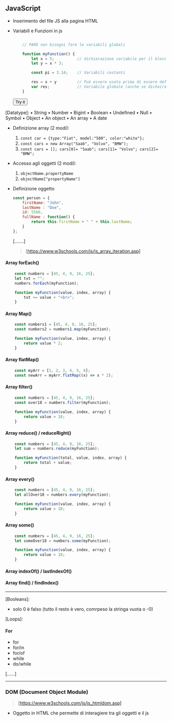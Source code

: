 ## JavaScript

 - Inserimento del file JS alla pagina HTML
    <script src="myScript.js"></script>


 - Variabili e Funzioni in js

    ```JavaScript

        // PARE non bisogni fare le variabili globali

        function myFunction() {
            let x = 5;          // dichiarazione variabile per il blocco
            let y = x * 3;

            const pi = 3.14;    // Variabili costanti

            res = x + y         // Può essere usata prima di essere definita
            var res;            // Variabile globale (anche se dichairata nel blocco)
        }

    ```

    <button type="button" onclick="myFunction()">Try it</button>

 [Datatype]:
    • String
    • Number
    • Bigint
    • Boolean
    • Undefined
    • Null
    • Symbol
    • Object
        • An object
        • An array
        • A date


- Definizione array (2 modi):
    1. ``` const car = {type:"Fiat", model:"500", color:"white"};                   ```
    2. ``` const cars = new Array("Saab", "Volvo", "BMW");                          ```
    3. ``` const cars = []; cars[0]= "Saab"; cars[1]= "Volvo"; cars[2]= "BMW";      ```

 - Accesso agli oggetti (2 modi):
    1. ``` objectName.propertyName      ```
    2. ``` objectName["propertyName"]   ```

 - Definizione oggetto

    ```JavaScript
    const person = {
        firstName: "John",
        lastName : "Doe",
        id: 5566,
        fullName : function() {
            return this.firstName + " " + this.lastName;
        }
    };
    ```

    [.......]

    >  [https://www.w3schools.com/js/js_array_iteration.asp]

#### Array forEach()

```JavaScript
    const numbers = [45, 4, 9, 16, 25];
    let txt = "";
    numbers.forEach(myFunction);

    function myFunction(value, index, array) {
        txt += value + "<br>";
    }
```

#### Array Map()

```JavaScript
    const numbers1 = [45, 4, 9, 16, 25];
    const numbers2 = numbers1.map(myFunction);

    function myFunction(value, index, array) {
        return value * 2;
    }
```

#### Array flatMap()

```JavaScript
    const myArr = [1, 2, 3, 4, 5, 6];
    const newArr = myArr.flatMap((x) => x * 2);
```

#### Array filter()

```JavaScript
    const numbers = [45, 4, 9, 16, 25];
    const over18 = numbers.filter(myFunction);

    function myFunction(value, index, array) {
        return value > 18;
    }
```

#### Array reduce()  / reduceRight()

```JavaScript
    const numbers = [45, 4, 9, 16, 25];
    let sum = numbers.reduce(myFunction);

    function myFunction(total, value, index, array) {
        return total + value;
    }
```

#### Array every()

```JavaScript
    const numbers = [45, 4, 9, 16, 25];
    let allOver18 = numbers.every(myFunction);

    function myFunction(value, index, array) {
        return value > 18;
    }
```

#### Array some()

```JavaScript
    const numbers = [45, 4, 9, 16, 25];
    let someOver18 = numbers.some(myFunction);

    function myFunction(value, index, array) {
        return value > 18;
    }
```

#### Array indexOf() / lastIndexOf()
#### Array find() / findIndex()


----

[Booleans]:
 - solo 0 è falso (tutto il resto è vero, comrpeso la stringa vuota o -0)


[Loops]:
#### For
 - for
 - for/in
 - for/of
 - while
 - do/while

 [......]

----

### DOM (Document Object Module)
  > [https://www.w3schools.com/js/js_htmldom.asp]

 - Oggetto in HTML che permette di interagiere tra gli oggetti e il js

